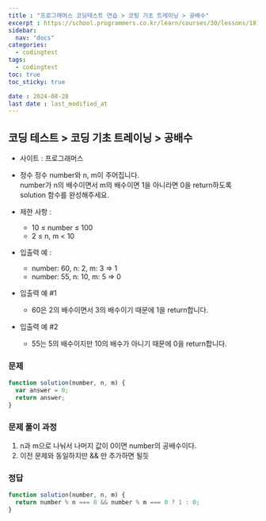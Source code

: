 ```yaml
---
title : "프로그래머스 코딩테스트 연습 > 코팅 기초 트레이닝 > 공배수"
excerpt : https://school.programmers.co.kr/learn/courses/30/lessons/181936
sidebar:
  nav: "docs"
categories:
  - codingtest
tags:
  - codingtest
toc: true
toc_sticky: true

date : 2024-08-28
last date : last_modified_at
---
```


## 코딩 테스트 > 코딩 기초 트레이닝 > 공배수
- 사이트 : 프로그래머스
- 정수 정수 number와 n, m이 주어집니다. <br>
  number가 n의 배수이면서 m의 배수이면 1을 아니라면 0을 return하도록 solution 함수를 완성해주세요.

- 제한 사항 :
    - 10 ≤ number ≤ 100 
    - 2 ≤ n, m < 10

- 입출력 예 :
    - number: 60, n: 2, m: 3 => 1
    - number: 55, n: 10, m: 5 => 0

- 입출력 예 #1
    - 60은 2의 배수이면서 3의 배수이기 때문에 1을 return합니다.
- 입출력 예 #2
    - 55는 5의 배수이지만 10의 배수가 아니기 때문에 0을 return합니다.


### 문제
```javascript
function solution(number, n, m) {
  var answer = 0;
  return answer;
}

```


### 문제 풀이 과정
1. n과 m으로 나눠서 나머지 값이 0이면 number의 공배수이다.
2. 이전 문제와 동일하지만 && 만 추가하면 될듯


### 정답

```javascript
function solution(number, n, m) {
  return number % n === 0 && number % m === 0 ? 1 : 0;
}
```